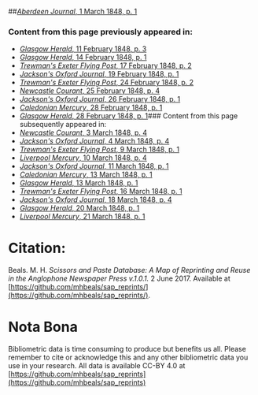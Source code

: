 ##[*Aberdeen Journal*, 1 March 1848, p. 1](https://mhbeals.github.io/sap_html/Aberdeen-Journal/Aberdeen-Journal-1-March-1848-p-1)

### Content from this page previously appeared in:
+ [*Glasgow Herald*, 11 February 1848, p. 3](https://mhbeals.github.io/sap_html/Glasgow-Herald/Glasgow-Herald-11-February-1848-p-3)
+ [*Glasgow Herald*, 14 February 1848, p. 1](https://mhbeals.github.io/sap_html/Glasgow-Herald/Glasgow-Herald-14-February-1848-p-1)
+ [*Trewman's Exeter Flying Post*, 17 February 1848, p. 2](https://mhbeals.github.io/sap_html/Trewman's-Exeter-Flying-Post/Trewman's-Exeter-Flying-Post-17-February-1848-p-2)
+ [*Jackson's Oxford Journal*, 19 February 1848, p. 1](https://mhbeals.github.io/sap_html/Jackson's-Oxford-Journal/Jackson's-Oxford-Journal-19-February-1848-p-1)
+ [*Trewman's Exeter Flying Post*, 24 February 1848, p. 2](https://mhbeals.github.io/sap_html/Trewman's-Exeter-Flying-Post/Trewman's-Exeter-Flying-Post-24-February-1848-p-2)
+ [*Newcastle Courant*, 25 February 1848, p. 4](https://mhbeals.github.io/sap_html/Newcastle-Courant/Newcastle-Courant-25-February-1848-p-4)
+ [*Jackson's Oxford Journal*, 26 February 1848, p. 1](https://mhbeals.github.io/sap_html/Jackson's-Oxford-Journal/Jackson's-Oxford-Journal-26-February-1848-p-1)
+ [*Caledonian Mercury*, 28 February 1848, p. 1](https://mhbeals.github.io/sap_html/Caledonian-Mercury/Caledonian-Mercury-28-February-1848-p-1)
+ [*Glasgow Herald*, 28 February 1848, p. 1](https://mhbeals.github.io/sap_html/Glasgow-Herald/Glasgow-Herald-28-February-1848-p-1)### Content from this page subsequently appeared in:
+ [*Newcastle Courant*, 3 March 1848, p. 4](https://mhbeals.github.io/sap_html/Newcastle-Courant/Newcastle-Courant-3-March-1848-p-4)
+ [*Jackson's Oxford Journal*, 4 March 1848, p. 4](https://mhbeals.github.io/sap_html/Jackson's-Oxford-Journal/Jackson's-Oxford-Journal-4-March-1848-p-4)
+ [*Trewman's Exeter Flying Post*, 9 March 1848, p. 1](https://mhbeals.github.io/sap_html/Trewman's-Exeter-Flying-Post/Trewman's-Exeter-Flying-Post-9-March-1848-p-1)
+ [*Liverpool Mercury*, 10 March 1848, p. 4](https://mhbeals.github.io/sap_html/Liverpool-Mercury/Liverpool-Mercury-10-March-1848-p-4)
+ [*Jackson's Oxford Journal*, 11 March 1848, p. 1](https://mhbeals.github.io/sap_html/Jackson's-Oxford-Journal/Jackson's-Oxford-Journal-11-March-1848-p-1)
+ [*Caledonian Mercury*, 13 March 1848, p. 1](https://mhbeals.github.io/sap_html/Caledonian-Mercury/Caledonian-Mercury-13-March-1848-p-1)
+ [*Glasgow Herald*, 13 March 1848, p. 1](https://mhbeals.github.io/sap_html/Glasgow-Herald/Glasgow-Herald-13-March-1848-p-1)
+ [*Trewman's Exeter Flying Post*, 16 March 1848, p. 1](https://mhbeals.github.io/sap_html/Trewman's-Exeter-Flying-Post/Trewman's-Exeter-Flying-Post-16-March-1848-p-1)
+ [*Jackson's Oxford Journal*, 18 March 1848, p. 4](https://mhbeals.github.io/sap_html/Jackson's-Oxford-Journal/Jackson's-Oxford-Journal-18-March-1848-p-4)
+ [*Glasgow Herald*, 20 March 1848, p. 1](https://mhbeals.github.io/sap_html/Glasgow-Herald/Glasgow-Herald-20-March-1848-p-1)
+ [*Liverpool Mercury*, 21 March 1848, p. 1](https://mhbeals.github.io/sap_html/Liverpool-Mercury/Liverpool-Mercury-21-March-1848-p-1)
                    
# Citation: 

Beals. M. H. *Scissors and Paste Database: A Map of Reprinting and Reuse in the Anglophone Newspaper Press v.1.0.1.* 2 June 2017. Available at [https://github.com/mhbeals/sap_reprints/](https://github.com/mhbeals/sap_reprints/). 
                    
# Nota Bona

Bibliometric data is time consuming to produce but benefits us all. Please remember to cite or acknowledge this and any other bibliometric data you use in your research. All data is available CC-BY 4.0 at [https://github.com/mhbeals/sap_reprints](https://github.com/mhbeals/sap_reprints)